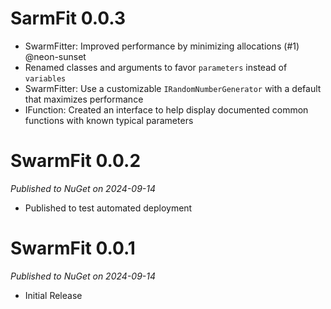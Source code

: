 # SarmFit 0.0.3
* SwarmFitter: Improved performance by minimizing allocations (#1) @neon-sunset
* Renamed classes and arguments to favor `parameters` instead of `variables`
* SwarmFitter: Use a customizable `IRandomNumberGenerator` with a default that maximizes performance
* IFunction: Created an interface to help display documented common functions with known typical parameters

# SwarmFit 0.0.2
_Published to NuGet on 2024-09-14_
* Published to test automated deployment

# SwarmFit 0.0.1
_Published to NuGet on 2024-09-14_
* Initial Release
